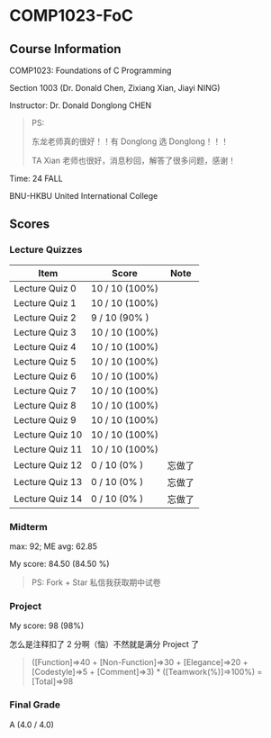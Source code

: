 # COMP1023-FoC

## Course Information

COMP1023: Foundations of C Programming

Section 1003 (Dr. Donald Chen, Zixiang Xian, Jiayi NING)

Instructor: Dr. Donald Donglong CHEN

> PS: 
> 
> 东龙老师真的很好！！有 Donglong 选 Donglong！！！
>
> TA Xian 老师也很好，消息秒回，解答了很多问题，感谢！

Time: 24 FALL

BNU-HKBU United International College

## Scores

### Lecture Quizzes

| Item            | Score          | Note   |
| --------------- | -------------- | ------ |
| Lecture Quiz 0  | 10 / 10 (100%) |        |
| Lecture Quiz 1  | 10 / 10 (100%) |        |
| Lecture Quiz 2  | 9  / 10 (90% ) |        |
| Lecture Quiz 3  | 10 / 10 (100%) |        |
| Lecture Quiz 4  | 10 / 10 (100%) |        |
| Lecture Quiz 5  | 10 / 10 (100%) |        |
| Lecture Quiz 6  | 10 / 10 (100%) |        |
| Lecture Quiz 7  | 10 / 10 (100%) |        |
| Lecture Quiz 8  | 10 / 10 (100%) |        |
| Lecture Quiz 9  | 10 / 10 (100%) |        |
| Lecture Quiz 10 | 10 / 10 (100%) |        |
| Lecture Quiz 11 | 10 / 10 (100%) |        |
| Lecture Quiz 12 | 0  / 10 (0%  ) | 忘做了 |
| Lecture Quiz 13 | 0  / 10 (0%  ) | 忘做了 |
| Lecture Quiz 14 | 0  / 10 (0%  ) | 忘做了 |

### Midterm

max: 92; ME avg: 62.85

My score: 84.50 (84.50 %)

> PS: Fork + Star 私信我获取期中试卷

### Project

My score: 98 (98%)

怎么是注释扣了 2 分啊（恼）不然就是满分 Project 了

> ([Function]=>40 + [Non-Function]=>30 + [Elegance]=>20 + [Codestyle]=>5 + [Comment]=>3) * ([Teamwork(%)]=>100%) = [Total]=>98

### Final Grade

A (4.0 / 4.0)